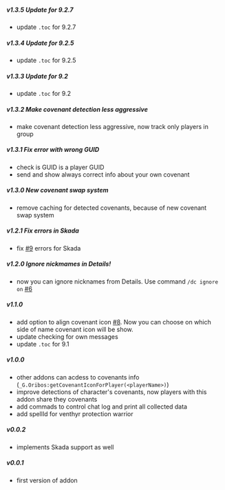 ##### v1.3.5 Update for 9.2.7

- update `.toc` for 9.2.7

##### v1.3.4 Update for 9.2.5

- update `.toc` for 9.2.5

##### v1.3.3 Update for 9.2

- update `.toc` for 9.2

##### v1.3.2 Make covenant detection less aggressive

- make covenant detection less aggressive, now track only players in group

##### v1.3.1 Fix error with wrong GUID

- check is GUID is a player GUID
- send and show always correct info about your own covenant

##### v1.3.0 New covenant swap system

- remove caching for detected covenants, because of new covenant swap system

##### v1.2.1 Fix errors in Skada

- fix [#9](https://github.com/spromicky/Details_Covenants/issues/9) errors for Skada

##### v1.2.0 Ignore nickmames in Details!

- now you can ignore nicknames from Details. Use command `/dc ignore on` [#6](https://github.com/spromicky/Details_Covenants/issues/6)

##### v1.1.0
    
- add option to align covenant icon [#8](https://github.com/spromicky/Details_Covenants/issues/8). Now you can choose on which side of name covenant icon will be show.
- update checking for own messages
- update `.toc` for 9.1

##### v1.0.0

- other addons can acdess to covenants info (`_G.Oribos:getCovenantIconForPlayer(<playerName>)`)
- improve detections of character's covenants, now players with this addon share they covenants
- add commads to control chat log and print all collected data
- add spellId for venthyr protection warrior

##### v0.0.2

- implements Skada support as well

##### v0.0.1

- first version of addon